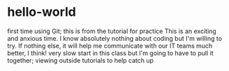 # hello-world
first time using Git; this is from the tutorial for practice
This is an exciting and anxious time. I know absolutely nothing about coding but I'm willing to try. If nothing else, it will help me communicate with our IT teams much better, I think!
very slow start in this class but I'm going to have to pull it together; viewing outside tutorials to help catch up
